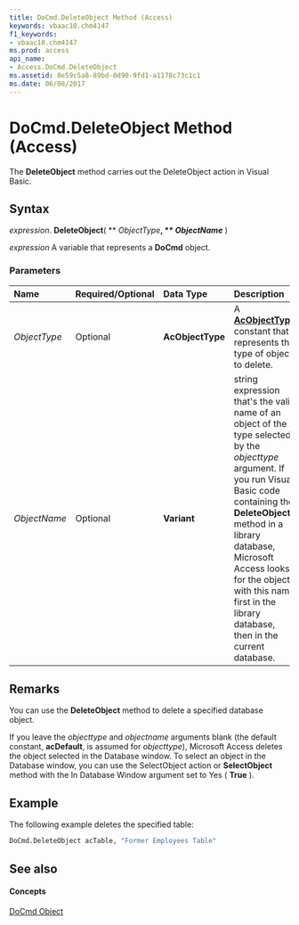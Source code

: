 ```yaml
---
title: DoCmd.DeleteObject Method (Access)
keywords: vbaac10.chm4147
f1_keywords:
- vbaac10.chm4147
ms.prod: access
api_name:
- Access.DoCmd.DeleteObject
ms.assetid: 8e59c5a8-89bd-0d90-9fd1-a1178c73c1c1
ms.date: 06/08/2017
---
```



# DoCmd.DeleteObject Method (Access)

The  **DeleteObject** method carries out the DeleteObject action in Visual Basic.


## Syntax

 _expression_. **DeleteObject**( ** _ObjectType_**, ** _ObjectName_** )

 _expression_ A variable that represents a **DoCmd** object.


### Parameters



|**Name**|**Required/Optional**|**Data Type**|**Description**|
|:-----|:-----|:-----|:-----|
| _ObjectType_|Optional|**AcObjectType**|A  **[AcObjectType](acobjecttype-enumeration-access.md)** constant that represents the type of object to delete.|
| _ObjectName_|Optional|**Variant**| string expression that's the valid name of an object of the type selected by the _objecttype_ argument. If you run Visual Basic code containing the **DeleteObject** method in a library database, Microsoft Access looks for the object with this name first in the library database, then in the current database.|

## Remarks

You can use the  **DeleteObject** method to delete a specified database object.

If you leave the  _objecttype_ and _objectname_ arguments blank (the default constant, **acDefault**, is assumed for _objecttype_), Microsoft Access deletes the object selected in the Database window. To select an object in the Database window, you can use the SelectObject action or  **SelectObject** method with the In Database Window argument set to Yes ( **True** ).


## Example

The following example deletes the specified table:


```vb
DoCmd.DeleteObject acTable, "Former Employees Table"
```


## See also


#### Concepts


[DoCmd Object](docmd-object-access.md)


